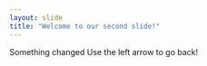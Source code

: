 ```yaml
---
layout: slide
title: "Welcome to our second slide!"
---
```

Something changed
Use the left arrow to go back!